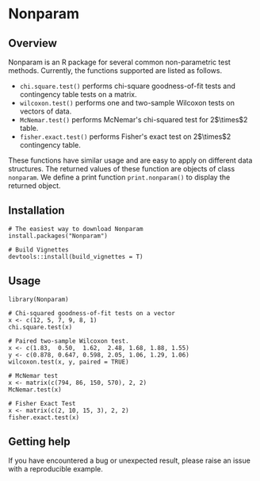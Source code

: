# Nonparam

## Overview

Nonparam is an R package for several common non-parametric test methods. Currently, the functions supported are listed as follows.

-   `chi.square.test()` performs chi-square goodness-of-fit tests and contingency table tests on a matrix.
-   `wilcoxon.test()` performs one and two-sample Wilcoxon tests on vectors of data.
-   `McNemar.test()` performs McNemar's chi-squared test for 2\$\times\$2 table.
-   `fisher.exact.test()` performs Fisher's exact test on 2\$\times\$2 contingency table.

These functions have similar usage and are easy to apply on different data structures. The returned values of these function are objects of class `nonparam`. We define a print function `print.nonparam()` to display the returned object.

## Installation

```{r}
# The easiest way to download Nonparam
install.packages("Nonparam")

# Build Vignettes
devtools::install(build_vignettes = T)
```

## Usage

```{r}
library(Nonparam)

# Chi-squared goodness-of-fit tests on a vector
x <- c(12, 5, 7, 9, 8, 1)
chi.square.test(x)

# Paired two-sample Wilcoxon test.
x <- c(1.83,  0.50,  1.62,  2.48, 1.68, 1.88, 1.55)
y <- c(0.878, 0.647, 0.598, 2.05, 1.06, 1.29, 1.06)
wilcoxon.test(x, y, paired = TRUE)

# McNemar test
x <- matrix(c(794, 86, 150, 570), 2, 2)
McNemar.test(x)

# Fisher Exact Test
x <- matrix(c(2, 10, 15, 3), 2, 2)
fisher.exact.test(x)
```

## Getting help

If you have encountered a bug or unexpected result, please raise an issue with a reproducible example.
